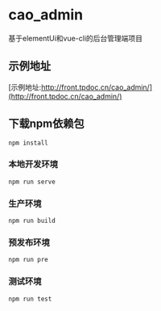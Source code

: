 # cao_admin
基于elementUi和vue-cli的后台管理端项目

## 示例地址
[示例地址:http://front.tpdoc.cn/cao_admin/](http://front.tpdoc.cn/cao_admin/)

## 下载npm依赖包
```
npm install
```

### 本地开发环境
```
npm run serve
```

### 生产环境
```
npm run build
```

### 预发布环境
```
npm run pre
```

### 测试环境
```
npm run test
```
